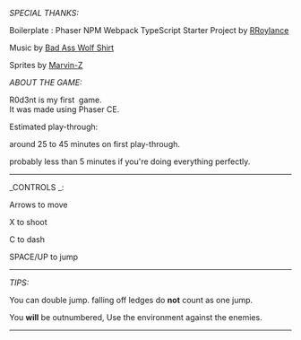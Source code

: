 _SPECIAL THANKS:_

Boilerplate : Phaser NPM Webpack TypeScript Starter Project by [RRoylance](https://github.com/rroylance)

Music by [Bad Ass Wolf Shirt](https://badasswolfshirt.com/)

Sprites by [Marvin-Z](https://marvin-z.itch.io/spriter-animations)


_ABOUT THE GAME:_  

R0d3nt is my first  game.  
It was made using Phaser CE. 

Estimated play-through: 

around 25 to 45 minutes on first play-through.

probably less than 5 minutes if you're doing everything perfectly.

--------

_CONTROLS _:

Arrows to move

X to shoot

C to dash

SPACE/UP to jump

--------

_TIPS:_

You can double jump. falling off ledges do **not** count as one jump.

You **will** be outnumbered, Use the environment against the enemies.

--------

